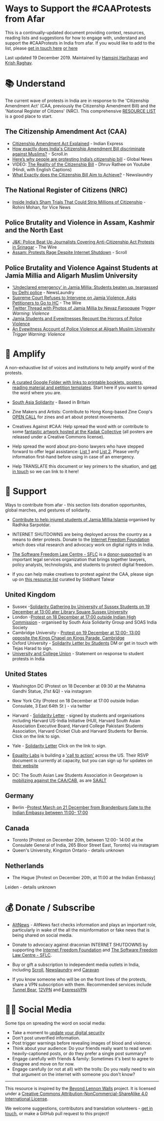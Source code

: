 # Ways to Support the #CAAProtests from Afar
This is a continually-updated document providing context, resources, reading lists and suggestions for how to engage with, understand and support the #CAAProtests in India from afar. If you would like to add to the list, please [get in touch here](mailto:krish.raghav@gmail.com) [or here](mailto:hamsini.h94@gmail.com)

Last updated 19 December 2019. Maintained by [Hamsini Hariharan](https://twitter.com/HamsiniH) and [Krish Raghav](https://twitter.com/krishraghav). 

# 📚 Understand 

The current wave of protests in India are in response to the 'Citizenship Amendment Act' (CAA, previously the Citizenship Amendment Bill) and the 'National Register of Citizens' (NRC). This comprehensive [RESOURCE LIST](https://docs.google.com/document/u/0/d/1sXNPwNZJpqf5dkoisyp4Fu1xqA5q0ocP0rx4xyB6Ub4/mobilebasic) is a good place to start. 

## The Citizenship Amendment Act (CAA)
- [Citizenship Amendment Act Explained](https://indianexpress.com/article/explained/explained-how-to-be-a-citizen-of-india-earlier-now-6165960/) - Indian Express
- [How exactly does India's Citizenship Amendment Bill discriminate against Muslims?](https://scroll.in/article/944852/explainer-how-exactly-does-india-s-citizenship-amendment-bill-discriminate-against-muslims_) - Scroll.in 
- [Here’s why people are protesting India’s citizenship bill](https://globalnews.ca/news/6301241/india-protests-citizenship-bill-explainer/) - Global News
- VIDEO: [The Reality of the Citizenship Bill](https://youtu.be/uS84V63IZUs) - Dhruv Rathee on Youtube (Hindi, with English Captions)
- [What Exactly does the Citizenship Bill Aim to Achieve?](https://www.newslaundry.com/2019/12/10/explainer-what-exactly-does-the-citizenship-bill-aim-to-achieve) - Newslaundry 

## The National Register of Citizens (NRC)

- [Inside India’s Sham Trials That Could Strip Millions of Citizenship](https://news.vice.com/en_us/article/3k33qy/worse-than-a-death-sentence-inside-indias-sham-trials-that-could-strip-millions-of-citizenship) - Rohini Mohan, for Vice News

## Police Brutality and Violence in Assam, Kashmir and the North East 
- [J&K: Police Beat Up Journalists Covering Anti-Citizenship Act Protests in Srinagar](https://thewire.in/rights/citizenship-act-protest-srinagar) - The Wire
- [Assam: Protests Rage Despite Internet Shutdown](https://scroll.in/article/947013/with-assams-social-media-blocked-television-plays-a-key-role-in-mobilising-protestors) - Scroll

## Police Brutality and Violence Against Students at Jamia Millia and Aligarh Muslim University
- [‘Undeclared emergency’ in Jamia Millia: Students beaten up, teargassed by Delhi police](https://www.newslaundry.com/2019/12/15/undeclared-emergency-in-jamia-millia-students-beaten-up-teargassed-by-delhi-police) - NewsLaundry 
- [Supreme Court Refuses to Intervene on Jamia Violence, Asks Petitioners to Go to HC](https://thewire.in/rights/supreme-court-refuses-to-intervene-on-jamia-violence-asks-petitioners-to-go-to-hc) - The Wire
- [Twitter Thread with Photos of Jamia Millia by Neyaz Farooquee](https://twitter.com/nafsmanzer/status/1206494192488181760) *Trigger Warning: Violence*
- [Jamia Students and Eyewitnesses Recount the Horrors of Police Violence](https://thewire.in/rights/watch-jamia-students-and-eyewitnesses-recount-the-horrors-of-police-violence)
- [An Eyewitness Account of Police Violence at Aligarh Muslim University](https://newslaundry.com/2019/12/16/stop-slapping-them-theyll-die-an-eyewitness-account-of-police-crackdown-on-amu-protest-against-citizenship-law) *Trigger Warning: Violence*

# 📣 Amplify

A non-exhaustive list of voices and institutions to help amplify word of the protests.

- [A curated Google Folder with links to printable booklets, posters, reading material and petition templates](https://drive.google.com/drive/folders/1nO9OQoPJ6p--Url05beS14mB6yq_Sm0n). Start here if you want to spread the word where you are. 

- [South Asia Solidarity](https://twitter.com/SAsiaSolidarity) - Based in Britain 

- Zine Makers and Artists: Contribute to Hong Kong-based Zine Coop's [OPEN CALL](https://www.instagram.com/p/B6GWjbEgh50/?igshid=e8g6xnj19jvu) for zines and art about protest movements. 

- Creatives Against #CAA: Help spread the word with or contribute to some [fantastic artwork hosted at the Kadak Collective](http://creativesagainstcaa.kadakcollective.com/) (all posters are released under a Creative Commons license).

- Help spread the word about pro-bono lawyers who have stepped forward to offer legal assistance: [List 1](https://twitter.com/sarahfarooqui20/status/1207559590164025344/photo/1) and [List 2](https://twitter.com/borges/status/1207581532228964352). Please verify information first-hand before using in case of an emergency. 

- Help TRANSLATE this document or key primers to the situation, and [get in touch](mailto:hamsini.h94@gmail.com) so we can link to it here!  


# 🙌 Support

Ways to contribute from afar - this section lists donation opportunites, global marches, and gestures of solidarity.

- [Contribute to help injured students of Jamia Millia Islamia](https://www.impactguru.com/fundraiser/help-jamia-millia-islamia?utm_source=whatsapp&utm_campaign=help-jamia-millia-islamia&utm_medium=share) organised by Radhika Sarpotdar. 

- INTERNET SHUTDOWNS are being deployed across the country as a means to deter protests. Donate to the [Internet Freedom Foundation](https://twitter.com/internetfreedom) which does vital research and advocacy work on digital rights in India. 

- [The Software Freedom Law Centre - SFLC](https://sflc.in/donate) is a [donor-supported](https://sflc.in/donate) is an important legal services organization that brings together lawyers, policy analysts, technologists, and students to protect digital freedom. 

- If you can help make creatives to protest against the CAA, please sign up on [this resource list](https://docs.google.com/spreadsheets/d/1PFclLDIp8jfjRsrDrtln9YZmCHZzvJEpds5D-Z4ATa4/edit#gid=1995505772) curated by Siddhant Talwar

## United Kingdom
- Sussex -[Solidarity Gathering by University of Sussex Students on 19 December at 13;00 ater Library Square,Sussex University](https://www.facebook.com/events/2526626104328601/) 
- London -[Protest on 18 December at 17;00 outside Indian High Commission](https://www.facebook.com/events/2615341235186966/permalink/2615422625178827/) - organised by South Asia Solidarity Group and SOAS India Society
- Cambridge University - [Protest on 19 December at 12:00- 13:00 opposite the Kings Chapel on Kings Parade, Cambridge](https://www.facebook.com/events/2615341235186966/)  
- Oxford University - [Solidarity Letter by Students](https://twitter.com/h_tejas/status/1206855838608039936) DM or get in touch with Tejas Harad to sign. 
- [University and College Union](https://www.ucu.org.uk/article/10504/UCU-statement-on-response-to-student-protests-in-India) - Statement on response to student protests in India


## United States
- Washington DC (Protest on 18 December at 09:30 at the Mahatma Gandhi Statue, 21st &Q) - via instagram
- New York City (Protest on 18 December at 17:00 outside Indian Consulate, 3 East 64th St ) - via twitter 

- Harvard - [Solidarity Letter](https://docs.google.com/document/d/1RA6I0MAPZgD57aMvwL_JXKIGRpq8yIMjTtaRWF7QVF0/edit?fbclid=IwAR2BlJiiKP_SCJKcAMJFXWF2QuEaPYKVqpjf9hlaKo4Ehs66py461vTMdU8) - signed by students and organisations including Harvard US-India Initiative (HUII, Harvard South Asian Association Executive Board, Harvard College Pakistani Students Association, Harvard Cricket Club and Harvard Students for Bernie. Click on the link to sign. 

- Yale - [Solidarity Letter](https://docs.google.com/document/d/1jecO8KvVwdhojS79sZU-ai22H-ChVa3VXaRQ3JL_FiY/edit?fbclid=IwAR0TC2eNTidIqIrxnkElKjfDw4XDiWFjqcFF3INc4OFGkDvrDyZczD4SqXc) Click on the link to sign. 

- [Equality Labs](https://www.equalitylabs.org/) is building a ['call to action'](https://twitter.com/VDay/status/1207013427723456512) across the US. Their RSVP document is currently at capacity, but you can sign up for updates on [their website](https://www.equalitylabs.org/) 

- DC: The South Asian Law Students Association in Georgetown is [mobilizing against the CAA/CAB](https://twitter.com/sees11sees/status/1206633608989032449), as are [SAALT](https://twitter.com/SAALTweets)

## Germany
- Berlin -[Protest March on 21 December from Brandenburg Gate to the Indian Embassy between 11:00- 17:00](https://twitter.com/UroosaAlam1/status/1206936410869112833) 

## Canada
- Toronto [Protest on December 20th, between 12:00- 14:00 at the Consulate General of India, 265 Bloor Street East, Toronto] via instagram
- Queen's University, Kingston Ontario - details unknown

## Netherlands
- The Hague [Protest on December 20th, at 11:00 at the Indian Embassy]

Leiden - details unknown


# 💰 Donate / Subscribe

- [AltNews](https://www.altnews.in/donate/) - AltNews fact checks information and plays an important role, particularly in wake of the all the misinformation or fake news that is being shared on social media. 

- Donate to advocacy against draconian INTERNET SHUTDOWNS by supporting the [Internet Freedom Foundation](https://twitter.com/internetfreedom) and [The Software Freedom Law Centre - SFLC](https://sflc.in/donate).

- Buy or gift a subscription to independent media outlets in India, including [Scroll](https://scroll.in/subscribe), [Newslaundry](https://newslaundry.com/subscription) and [Caravan](https://caravanmagazine.in/subscribe)

- If you know someone who will be on the front lines of the protests, share a VPN subscription with them. Recommended services include [Tunnel Bear](https://www.tunnelbear.com/), [12VPN](https://12vpn.net/) and [ExpressVPN](https://www.expressvpn.com/) 

# 🤳🏼 Social Media 

Some tips on spreading the word on social media:

- Take a moment to [update your digital security](https://github.com/hongkonggong/tldr-digital-security) 
- Don't post unverified information.
- Post trigger warnings before revealing images of blood and violence.
- Think about your audience: Do your friends really want to read seven heavily-captioned posts, or do they prefer a single post summary?
- Engage carefully with friends & family: Sometimes it's best to agree to disagree and move on for now.
- Engage carefully (or not at all) with the trolls: Do you really need to win that argument on the internet with someone you don't know?

-----

This resource is inspired by the [Beyond Lennon Walls](https://github.com/hongkonggong/beyond-lennon-walls) project. 
It is licensed under a [Creative Commons Attribution-NonCommercial-ShareAlike 4.0 International License](http://creativecommons.org/licenses/by-nc-sa/4.0/).

We welcome suggestions, contributors and translation volunteers - [get in touch](mailto:hamsini.h94@gmail.com), or make a GitHub pull request to this project! 
